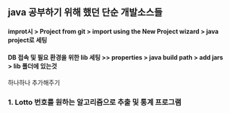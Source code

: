 ## java 공부하기 위해 했던 단순 개발소스들
#### improt시 > Project from git > import using the New Project wizard > java project로 세팅
#### DB 접속 및 필요 환경을 위한 lib 세팅 >> properties > java build path > add jars > lib 폴더에 있는것 
하나하나 추가해주기 
### 1. Lotto 번호를 원하는 알고리즘으로 추출 및 통계 프로그램  
 